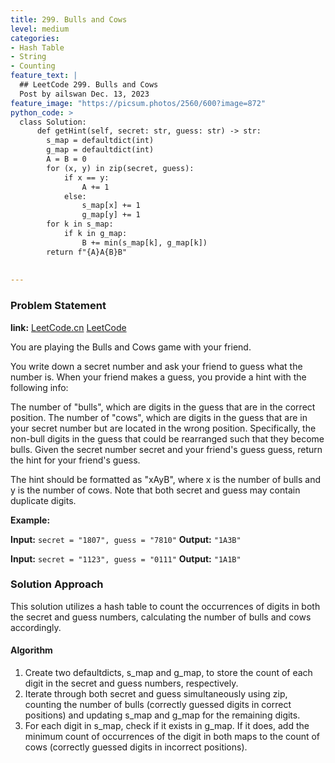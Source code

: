 ```yaml
---
title: 299. Bulls and Cows
level: medium
categories:
- Hash Table
- String
- Counting
feature_text: |
  ## LeetCode 299. Bulls and Cows
  Post by ailswan Dec. 13, 2023
feature_image: "https://picsum.photos/2560/600?image=872"
python_code: >
  class Solution:
      def getHint(self, secret: str, guess: str) -> str:
        s_map = defaultdict(int)
        g_map = defaultdict(int)
        A = B = 0
        for (x, y) in zip(secret, guess):
            if x == y:
                A += 1
            else:
                s_map[x] += 1
                g_map[y] += 1
        for k in s_map:
            if k in g_map:
                B += min(s_map[k], g_map[k])
        return f"{A}A{B}B"
      
         
---
```


### Problem Statement
**link:**
[LeetCode.cn](https://leetcode.cn/problems/closest-binary-search-tree-value/)
[LeetCode](https://leetcode.com/problems/closest-binary-search-tree-value/)

You are playing the Bulls and Cows game with your friend.

You write down a secret number and ask your friend to guess what the number is. When your friend makes a guess, you provide a hint with the following info:

The number of "bulls", which are digits in the guess that are in the correct position.
The number of "cows", which are digits in the guess that are in your secret number but are located in the wrong position. Specifically, the non-bull digits in the guess that could be rearranged such that they become bulls.
Given the secret number secret and your friend's guess guess, return the hint for your friend's guess.

The hint should be formatted as "xAyB", where x is the number of bulls and y is the number of cows. Note that both secret and guess may contain duplicate digits.

 
**Example:**

**Input:** `secret = "1807", guess = "7810"`
**Output:** `"1A3B"`
 
**Input:** `secret = "1123", guess = "0111"`
**Output:** `"1A1B"`

### Solution Approach
This solution utilizes a hash table to count the occurrences of digits in both the secret and guess numbers, calculating the number of bulls and cows accordingly.

#### Algorithm
1. Create two defaultdicts, s_map and g_map, to store the count of each digit in the secret and guess numbers, respectively.
2. Iterate through both secret and guess simultaneously using zip, counting the number of bulls (correctly guessed digits in correct positions) and updating s_map and g_map for the remaining digits.
3. For each digit in s_map, check if it exists in g_map. If it does, add the minimum count of occurrences of the digit in both maps to the count of cows (correctly guessed digits in incorrect positions).